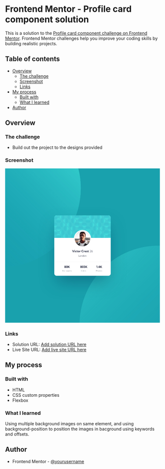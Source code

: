 # Frontend Mentor - Profile card component solution

This is a solution to the [Profile card component challenge on Frontend Mentor](https://www.frontendmentor.io/challenges/profile-card-component-cfArpWshJ). Frontend Mentor challenges help you improve your coding skills by building realistic projects. 

## Table of contents

- [Overview](#overview)
  - [The challenge](#the-challenge)
  - [Screenshot](#screenshot)
  - [Links](#links)
- [My process](#my-process)
  - [Built with](#built-with)
  - [What I learned](#what-i-learned)
- [Author](#author)

## Overview

### The challenge

- Build out the project to the designs provided

### Screenshot

![](./screenshot.jpg)


### Links

- Solution URL: [Add solution URL here](https://your-solution-url.com)
- Live Site URL: [Add live site URL here](https://hardcore-jennings-0dcafb.netlify.app/)

## My process

### Built with

- HTML
- CSS custom properties
- Flexbox

### What I learned

Using multiple background images on same element, and using background-position to position the images in bacground using keywords and offsets.

## Author

- Frontend Mentor - [@yourusername](https://www.frontendmentor.io/profile/ACdev27/solutions)
